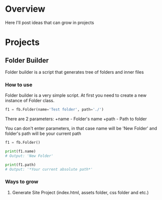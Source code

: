 # Overview
Here I'll post ideas that can grow in projects

# Projects
## Folder Builder
Folder builder is a script that generates tree of folders and inner files

### How to use
Folder builder is a very simple script.
At first you need to create a new instance of Folder class.
```python
f1 = fb.Folder(name='Test folder', path='./')
```
There are 2 parameters:
    +name - Folder's name
    +path - Path to folder

You can don't enter parameters, in that case name will be 'New Folder' and folder's path will be your current path
```python
f1 = fb.Folder()

print(f1.name)
# Output: 'New Folder'

print(f1.path)
# Output: '*Your current absolute path*'
```

### Ways to grow
1. Generate Site Project (index.html, assets folder, css folder and etc.)